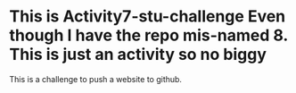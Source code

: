 # This is Activity7-stu-challenge  Even though I have the repo mis-named 8.  This is just an activity so no biggy
This is a challenge to push a website to github.  
